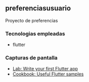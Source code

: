 ## preferenciasusuario

Proyecto de preferencias

### Tecnologias empleadas

* flutter

### Capturas de pantalla


- [Lab: Write your first Flutter app](https://flutter.dev/docs/get-started/codelab)
- [Cookbook: Useful Flutter samples](https://flutter.dev/docs/cookbook)